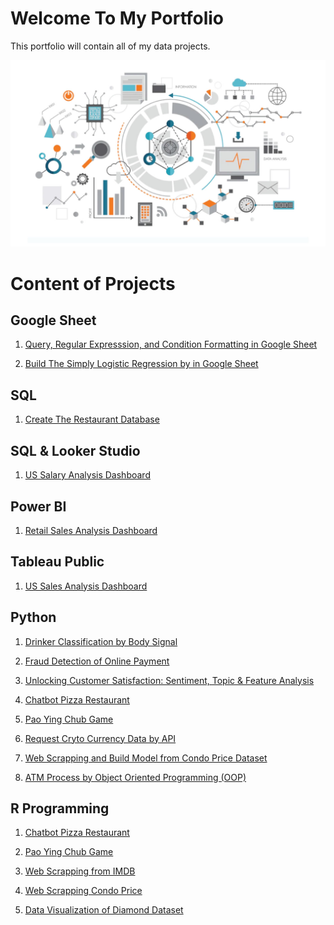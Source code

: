 # Welcome To My Portfolio
This portfolio will contain all of my data projects.

![alt text](image.png)

# Content of Projects

## Google Sheet
1. [Query, Regular Expresssion, and Condition Formatting in Google Sheet](https://github.com/prateeppyntk/data-projects/tree/b0ddc79b7b45ed71eafda3bf5008cf8d9f8f8d36/Query%2C%20Regular%20Expression%2C%20and%20Condition%20Formatting%20in%20Google%20Sheet)

2. [Build The Simply Logistic Regression by in Google Sheet](https://github.com/prateeppyntk/data-projects/tree/b0ddc79b7b45ed71eafda3bf5008cf8d9f8f8d36/Build%20The%20Simply%20Logistic%20Regression%20by%20Google%20Sheet)


## SQL
1. [Create The Restaurant Database](https://github.com/prateeppyntk/data-projects/tree/ea5e2e24fda87931e927977759b183971bd6a152/Create%20The%20Restaurant%20Database)


## SQL & Looker Studio
1. [US Salary Analysis Dashboard](https://github.com/prateeppyntk/data-projects/tree/4a8d5a705e4e4521be8de3707ba99e2b07026dc2/US%20Salary%20Analysis%20Dashboard)


## Power BI 
1. [Retail Sales Analysis Dashboard](https://github.com/prateeppyntk/data-projects/tree/4a8d5a705e4e4521be8de3707ba99e2b07026dc2/Retail%20Sales%20Analysis%20Dashboard)


## Tableau Public 
1. [US Sales Analysis Dashboard](https://github.com/prateeppyntk/data-projects/tree/4a8d5a705e4e4521be8de3707ba99e2b07026dc2/US%20Sales%20Analysis%20Dashboard)


## Python 
1. [Drinker Classification by Body Signal](https://github.com/prateeppyntk/data-projects/tree/a7daff6b517ce19dc6acb92ead5f77252f4dc96f/Drinker%20Classification%20by%20Body%20Signal)
  
2. [Fraud Detection of Online Payment](https://github.com/prateeppyntk/data-projects/tree/99e4385ab85154468f5482e2ec6e661530248a25/Sales%20Analysis%20Dashboard%20(Using%20The%20Retail%20Sales%20Dataset))
  
3. [Unlocking Customer Satisfaction: Sentiment, Topic & Feature Analysis](https://github.com/prateeppyntk/data-projects/tree/99e4385ab85154468f5482e2ec6e661530248a25/Unlocking%20Customer%20Satisfaction%3A%20Sentiment%2C%20Topic%20%26%20Feature%20Analysis)

4. [Chatbot Pizza Restaurant](https://github.com/prateeppyntk/data-projects/blob/ea5e2e24fda87931e927977759b183971bd6a152/%5BPython%5D%20Chatbot%20Pizza%20Restaurant.ipynb)

5. [Pao Ying Chub Game](https://github.com/prateeppyntk/data-projects/blob/ea5e2e24fda87931e927977759b183971bd6a152/%5BPython%5D%20Pao%20Ying%20Chub%20Game.ipynb)

6. [Request Cryto Currency Data by API](https://github.com/prateeppyntk/data-projects/blob/ea5e2e24fda87931e927977759b183971bd6a152/%5BPython%5D%20Request%20Cryto%20Currency%20Data%20(By%20API).ipynb)

7. [Web Scrapping and Build Model from Condo Price Dataset](https://github.com/prateeppyntk/data-projects/blob/ea5e2e24fda87931e927977759b183971bd6a152/%5BPython%5D%20Web%20Scrapping%20and%20Build%20Model%20from%20Condo%20Price%20Dataset.ipynb)

8. [ATM Process by Object Oriented Programming (OOP)](https://github.com/prateeppyntk/data-projects/blob/ea5e2e24fda87931e927977759b183971bd6a152/%5BPython%5D%20ATM%20Process%20by%20OOP.ipynb)


## R Programming
1. [Chatbot Pizza Restaurant](https://github.com/prateeppyntk/data-projects/blob/ea5e2e24fda87931e927977759b183971bd6a152/%5BR%5D%20Chatbot%20Pizza%20Restaurant)

2. [Pao Ying Chub Game](https://github.com/prateeppyntk/data-projects/blob/ea5e2e24fda87931e927977759b183971bd6a152/%5BR%5D%20Pao%20Ying%20Chub%20Game)

3. [Web Scrapping from IMDB](https://github.com/prateeppyntk/data-projects/blob/ea5e2e24fda87931e927977759b183971bd6a152/%5BR%5D%20Web%20Scrapping%20From%20IMDB.ipynb)

4. [Web Scrapping Condo Price](https://github.com/prateeppyntk/data-projects/blob/ea5e2e24fda87931e927977759b183971bd6a152/%5BR%5D%20Web%20Scrapping%20Condo%20Price.ipynb)

5. [Data Visualization of Diamond Dataset](https://github.com/prateeppyntk/data-projects/blob/ea5e2e24fda87931e927977759b183971bd6a152/%5BR%5D%20Data%20Visualization%20of%20Diamond%20Dataset.pdf)